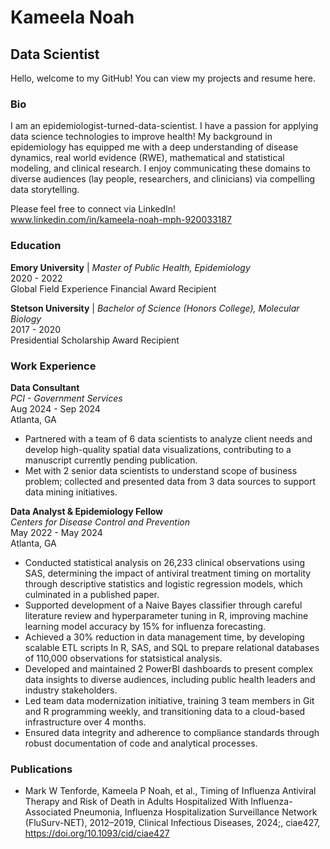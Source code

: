 # Kameela Noah
## Data Scientist

Hello, welcome to my GitHub! You can view my projects and resume here. 

### Bio
I am an epidemiologist-turned-data-scientist. I have a passion for applying data science technologies to improve health! My background in epidemiology has equipped me with a deep understanding of disease dynamics, real world evidence (RWE), mathematical and statistical modeling, and clinical research. I enjoy communicating these domains to diverse audiences (lay people, researchers, and clinicians) via compelling data storytelling.

Please feel free to connect via LinkedIn!  
www.linkedin.com/in/kameela-noah-mph-920033187

### Education
**Emory University** | *Master of Public Health, Epidemiology*  
2020 - 2022  
Global Field Experience Financial Award Recipient

**Stetson University** | *Bachelor of Science (Honors College), Molecular Biology*  
2017 - 2020  
Presidential Scholarship Award Recipient

### Work Experience
**Data Consultant**  
*PCI - Government Services*  
Aug 2024 - Sep 2024  
Atlanta, GA

- Partnered with a team of 6 data scientists to analyze client needs and develop high-quality spatial data visualizations, contributing to a manuscript currently pending publication.
- Met with 2 senior data scientists to understand scope of business problem; collected and presented data from 3 data sources to support data mining initiatives.

**Data Analyst & Epidemiology Fellow**  
*Centers for Disease Control and Prevention*  
May 2022 - May 2024  
Atlanta, GA

- Conducted statistical analysis on 26,233 clinical observations using SAS, determining the impact of antiviral treatment timing on mortality through descriptive statistics and logistic regression models, which culminated in a published paper.
- Supported development of a Naive Bayes classifier through careful literature review and hyperparameter tuning in R, improving machine learning model accuracy by 15% for influenza forecasting.
- Achieved a 30% reduction in data management time, by developing scalable ETL scripts In R, SAS, and SQL to prepare relational databases of 110,000 observations for statsistical analysis.
- Developed and maintained 2 PowerBI dashboards to present complex data insights to diverse audiences, including public health leaders and industry stakeholders.
- Led team data modernization initiative, training 3 team members in Git and R programming weekly, and transitioning data to a cloud-based infrastructure over 4 months.
- Ensured data integrity and adherence to compliance standards through robust documentation of code and analytical processes.

### Publications

- Mark W Tenforde, Kameela P Noah, et al., Timing of Influenza Antiviral Therapy and Risk of Death in Adults Hospitalized With Influenza-Associated Pneumonia, Influenza Hospitalization Surveillance Network (FluSurv-NET), 2012–2019, Clinical Infectious Diseases, 2024;, ciae427, https://doi.org/10.1093/cid/ciae427

